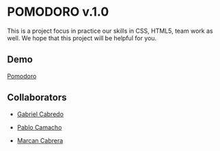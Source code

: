 # POMODORO v.1.0

This is a project focus in practice our skills in CSS, HTML5, team work as well. We hope that this project will be helpful for you.

## Demo
[Pomodoro]()

## Collaborators


*  [Gabriel Cabredo ](https://github.com/GabrielCT19)

*  [Pablo Camacho ](https://github.com/pablodaxmon)

*  [Marcan Cabrera ](https://github.com/markandeia)
